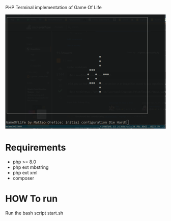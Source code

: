 PHP Terminal implementation of Game Of Life

![alt text](https://github.com/MatteoOreficeIT/GameOfLifePHP/blob/main/gol.png?raw=true)

# Requirements

- php >= 8.0
- php ext mbstring
- php ext xml
- composer

# HOW To run

Run the bash script start.sh
